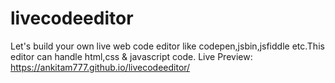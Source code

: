 # livecodeeditor
Let's build your own live web code editor like codepen,jsbin,jsfiddle etc.This editor can handle html,css & javascript code.
Live Preview: https://ankitam777.github.io/livecodeeditor/
